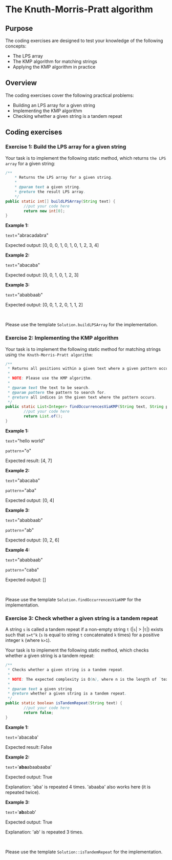 # The Knuth-Morris-Pratt algorithm

## Purpose

The coding exercises are designed to test your knowledge of the following concepts:

* The LPS array
* The KMP algorithm for matching strings
* Applying the KMP algorithm in practice

## Overview

The coding exercises cover the following practical problems:
* Building an LPS array for a given string
* Implementing the KMP algorithm
* Checking whether a given string is a tandem repeat

## Coding exercises

### Exercise 1: Build the LPS array for a given string

Your task is to implement the following static method, which returns `the LPS array` for a given string:

```java
/**
    * Returns the LPS array for a given string.
    *
    * @param text a given string.
    * @return the result LPS array.
    */
public static int[] buildLPSArray(String text) {
        //put your code here
        return new int[0];
}
```


**Example 1:**

`text`="abracadabra"

Expected output: [0, 0, 0, 1, 0, 1, 0, 1, 2, 3, 4]

**Example 2:**

`text`="abacaba"

Expected output: [0, 0, 1, 0, 1, 2, 3]

**Example 3:**

`text`="ababbaab"

Expected output: [0, 0, 1, 2, 0, 1, 1, 2]

<br>

Please use the template `Solution.buildLPSArray` for the implementation.

### Exercise 2: Implementing the KMP algorithm

Your task is to implement the following static method for matching strings using `the Knuth-Morris-Pratt algorithm`:

```java
/**
 * Returns all positions within a given text where a given pattern occurs.
 * 
 * NOTE: Please use the KMP algorithm.
 *
 * @param text the text to be search.
 * @param pattern the pattern to search for.
 * @return all indices in the given text where the pattern occurs.
 */
public static List<Integer> findOccurrencesViaKMP(String text, String pattern) {
        //put your code here
        return List.of();
}
```


**Example 1:**

`text`="hello world"

`pattern`="o"

Expected result: [4, 7]

**Example 2:**

`text`="abacaba"

`pattern`="aba"

Expected output: [0, 4]

**Example 3:**

`text`="ababbaab"

`pattern`="ab"

Expected output: [0, 2, 6]

**Example 4:**

`text`="ababbaab"

`pattern`="caba"

Expected output: []

<br>

Please use the template `Solution.findOccurrencesViaKMP` for the implementation.

### Exercise 3: Check whether a given string is a tandem repeat

A string `s` is called a tandem repeat if a non-empty string `t` (|`s`| > |`t`|) exists such that `s=t^k` (`s` is equal to string `t` concatenated `k` times) for a positive integer `k` (where `k>1`).

Your task is to implement the following static method, which checks whether a given string is a tandem repeat:

```java
/**
 * Checks whether a given string is a tandem repeat.
 * 
 * NOTE: The expected complexity is O(n), where n is the length of `text`.
 *
 * @param text a given string
 * @return whether a given string is a tandem repeat.
 */
public static boolean isTandemRepeat(String text) {
        //put your code here
        return false;
}
```


**Example 1:**

`text`='abacaba'

Expected result: False

**Example 2:**

`text`='**aba**abaabaaba'

Expected output: True

Explanation: 'aba' is repeated 4 times. 'abaaba' also works here (it is repeated twice). 

**Example 3:**

`text`='**ab**abab'

Expected output: True

Explanation: 'ab' is repeated 3 times.

<br>

Please use the template `Solution::isTandemRepeat` for the implementation.
